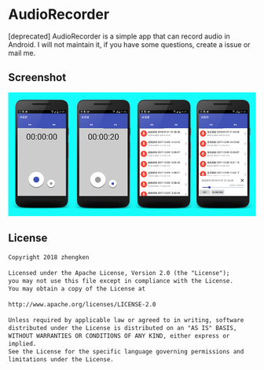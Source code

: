 # AudioRecorder

[deprecated] AudioRecorder is a simple app that can record audio in Android. I will not maintain it, if you have some questions, create a issue or mail me.

## Screenshot

![](/pictures/sceenshots.jpg)

## License
    Copyright 2018 zhengken

    Licensed under the Apache License, Version 2.0 (the "License");
    you may not use this file except in compliance with the License.
    You may obtain a copy of the License at

    http://www.apache.org/licenses/LICENSE-2.0

    Unless required by applicable law or agreed to in writing, software
    distributed under the License is distributed on an "AS IS" BASIS,
    WITHOUT WARRANTIES OR CONDITIONS OF ANY KIND, either express or implied.
    See the License for the specific language governing permissions and
    limitations under the License.